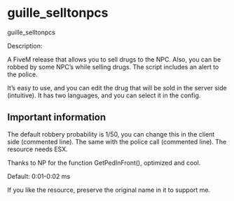 # guille_selltonpcs

guille_selltonpcs

Description:

A FiveM release that allows you to sell drugs to the NPC. Also, you can be robbed by some NPC’s while selling drugs. The script includes an alert to the police.

It’s easy to use, and you can edit the drug that will be sold in the server side (intuitive). It has two languages, and you can select it in the config.

## Important information

The default robbery probability is 1/50, you can change this in the client side (commented line). The same with the police call (commented line). The resource needs ESX.

Thanks to NP for the function GetPedInFront(), optimized and cool.

Default: 0:01-0:02 ms

If you like the resource, preserve the original name in it to support me.
